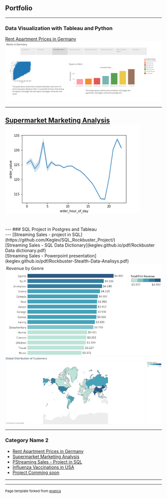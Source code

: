 ## Portfolio

---

### Data Visualization with Tableau and Python 

[Rent Apartment Prices in Germany](/sample_page)
<img src="images/Rents in Germany (1).png?raw=true"/>

---
[Supermarket Marketing Analysis](/sample_page)
<br>
<img src="images/ex4_10_line_order_value_day.png?raw=true"/>
---
<br>
---
### SQL Project in Postgres and Tableau
<br>
---
[Streaming Sales - project in SQL](https://github.com/Keglev/SQL_Rockbuster_Project/)
<br>
[Streaming Sales - SQL Data Dictionary](keglev.github.io/pdf/Rockbuster Data dictionary.pdf)
<br>
[Streaming Sales - Powerpoint presentation](keglev.github.io/pdf/Rockbuster-Stealth-Data-Analisys.pdf)
<br>
<img src="images/Revenue by Genre.png?raw=true"/>
<br>
<img src="images/Global Distribution of Customers.png?raw=true"/>

---

### Category Name 2

- [Rent Apartment Prices in Germany](http://example.com/)
- [Supermarket Marketing Analysis](http://example.com/)
- [PStreaming Sales - Project in SQL](http://example.com/)
- [Influenza Vaccinations in USA](http://example.com/)
- [Project Comming soon](http://example.com/)

---




---
<p style="font-size:11px">Page template forked from <a href="https://github.com/evanca/quick-portfolio">evanca</a></p>
<!-- Remove above link if you don't want to attibute -->
